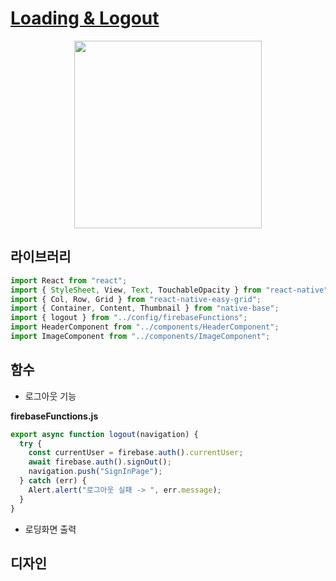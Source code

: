 # [Loading & Logout]()

<p align="center">
  <img width="300" src="">
</p>

## 라이브러리

```javascript
import React from "react";
import { StyleSheet, View, Text, TouchableOpacity } from "react-native";
import { Col, Row, Grid } from "react-native-easy-grid";
import { Container, Content, Thumbnail } from "native-base";
import { logout } from "../config/firebaseFunctions";
import HeaderComponent from "../components/HeaderComponent";
import ImageComponent from "../components/ImageComponent";
```

## 함수

- 로그아웃 기능

**firebaseFunctions.js**

```javascript
export async function logout(navigation) {
  try {
    const currentUser = firebase.auth().currentUser;
    await firebase.auth().signOut();
    navigation.push("SignInPage");
  } catch (err) {
    Alert.alert("로그아웃 실패 -> ", err.message);
  }
}
```

- 로딩화면 출력

## 디자인
